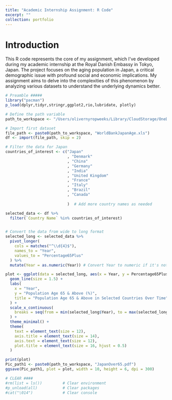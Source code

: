 ```yaml
---
title: "Academic Internship Assignment: R Code"
excerpt: ""
collection: portfolio
---
```

# Introduction

This R code represents the core of my assignment, which I've developed during my academic internship at the Royal Danish Embassy in Tokyo, Japan. The project focuses on the aging population in Japan, a critical demographic issue with profound social and economic implications. My assignment aims to delve into the complexities of this phenomenon by analyzing various datasets to understand the underlying dynamics better.

```r
# Preamble ##### 
library("pacman")     
p_load(dplyr,tidyr,stringr,ggplot2,rio,lubridate, plotly)

# Define the path variable
path_to_workspace <- "/Users/olivernyropweeks/Library/CloudStorage/OneDrive-UniversityofCopenhagen/KUonedriveOW/8. Semester - Praktik/Internship Assignment/Workspace/"

# Import first dataset
file_path <- paste0(path_to_workspace, "WorldBankJapanAge.xls")
df <- import(file_path, skip = 2)

# Filter the data for Japan
countries_of_interest <- c("Japan"
                           , "Denmark"
                           , "China"
                           , "Germany"
                           , "India"
                           , "United Kingdom"
                           , "France"
                           , "Italy"
                           , "Brazil"
                           , "Canada"
                           
                           )  # Add more country names as needed

selected_data <- df %>%
  filter(`Country Name` %in% countries_of_interest)


# Convert the data from wide to long format
selected_long <- selected_data %>% 
  pivot_longer(
    cols = matches("^\\d{4}$"),
    names_to = "Year",
    values_to = "Percentage65Plus"
  ) %>% 
  mutate(Year = as.numeric(Year)) # Convert Year to numeric if it's not already

plot <- ggplot(data = selected_long, aes(x = Year, y = Percentage65Plus, color = `Country Name`)) +
  geom_line(size = 1.5) +
  labs(
    x = "Year",
    y = "Population Age 65 & Above (%)",
    title = "Population Age 65 & Above in Selected Countries Over Time"
  ) +
  scale_x_continuous(
    breaks = seq(from = min(selected_long$Year), to = max(selected_long$Year), by = 5) # Ticks every 5 years
  ) +
  theme_minimal() +
  theme(
    text = element_text(size = 12),
    axis.title = element_text(size = 14),
    axis.text = element_text(size = 12),
    plot.title = element_text(size = 16, hjust = 0.5)
  )

print(plot)
Pic_path1 <- paste0(path_to_workspace, "JapanOver65.pdf")
ggsave(Pic_path1, plot = plot, width = 10, height = 6, dpi = 300)

# CLEAR ####
#rm(list = ls())         # Clear environment
#p_unload(all)           # Clear packages
#cat("\014")             # Clear console

```
